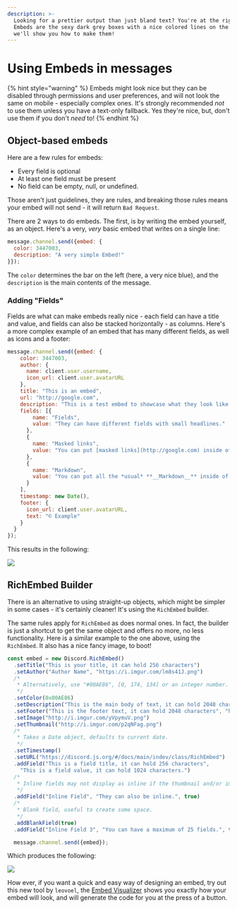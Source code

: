 ```yaml
---
description: >-
  Looking for a prettier output than just bland text? You're at the right place!
  Embeds are the sexy dark grey boxes with a nice colored lines on the side, and
  we'll show you how to make them!
---
```


# Using Embeds in messages

{% hint style="warning" %}
Embeds might look nice but they can be disabled through permissions and user preferences, and will not look the same on mobile - especially complex ones. It's strongly recommended _not_ to use them unless you have a text-only fallback. Yes they're nice, but, don't use them if you don't _need_ to!
{% endhint %}

## Object-based embeds

Here are a few rules for embeds:

* Every field is optional
* At least one field must be present
* No field can be empty, null, or undefined.

Those aren't just guidelines, they are rules, and breaking those rules means your embed will not send - it will return `Bad Request`.

There are 2 ways to do embeds. The first, is by writing the embed yourself, as an object. Here's a very, _very_ basic embed that writes on a single line:

```javascript
message.channel.send({embed: {
  color: 3447003,
  description: "A very simple Embed!"
}});
```

The `color` determines the bar on the left \(here, a very nice blue\), and the `description` is the main contents of the message.

### Adding "Fields"

Fields are what can make embeds really nice - each field can have a title and value, and fields can also be stacked horizontally - as columns. Here's a more complex example of an embed that has many different fields, as well as icons and a footer:

```javascript
message.channel.send({embed: {
    color: 3447003,
    author: {
      name: client.user.username,
      icon_url: client.user.avatarURL
    },
    title: "This is an embed",
    url: "http://google.com",
    description: "This is a test embed to showcase what they look like and what they can do.",
    fields: [{
        name: "Fields",
        value: "They can have different fields with small headlines."
      },
      {
        name: "Masked links",
        value: "You can put [masked links](http://google.com) inside of rich embeds."
      },
      {
        name: "Markdown",
        value: "You can put all the *usual* **__Markdown__** inside of them."
      }
    ],
    timestamp: new Date(),
    footer: {
      icon_url: client.user.avatarURL,
      text: "© Example"
    }
  }
});
```

This results in the following:

![](../.gitbook/assets/embedexample1.png)

## RichEmbed Builder

There is an alternative to using straight-up objects, which might be simpler in some cases - it's certainly cleaner! It's using the `RichEmbed` builder.

The same rules apply for `RichEmbed` as does normal ones. In fact, the builder is just a shortcut to get the same object and offers no more, no less functionality. Here is a similar example to the one above, using the `RichEmbed`. It also has a nice fancy image, to boot!

```javascript
const embed = new Discord.RichEmbed()
  .setTitle("This is your title, it can hold 256 characters")
  .setAuthor("Author Name", "https://i.imgur.com/lm8s41J.png")
  /*
   * Alternatively, use "#00AE86", [0, 174, 134] or an integer number.
   */
  .setColor(0x00AE86)
  .setDescription("This is the main body of text, it can hold 2048 characters.")
  .setFooter("This is the footer text, it can hold 2048 characters", "http://i.imgur.com/w1vhFSR.png")
  .setImage("http://i.imgur.com/yVpymuV.png")
  .setThumbnail("http://i.imgur.com/p2qNFag.png")
  /*
   * Takes a Date object, defaults to current date.
   */
  .setTimestamp()
  .setURL("https://discord.js.org/#/docs/main/indev/class/RichEmbed")
  .addField("This is a field title, it can hold 256 characters",
    "This is a field value, it can hold 1024 characters.")
  /*
   * Inline fields may not display as inline if the thumbnail and/or image is too big.
   */
  .addField("Inline Field", "They can also be inline.", true)
  /*
   * Blank field, useful to create some space.
   */
  .addBlankField(true)
  .addField("Inline Field 3", "You can have a maximum of 25 fields.", true);

  message.channel.send({embed});
```

Which produces the following:

![](../.gitbook/assets/embedexample2.png)

How ever, if you want a quick and easy way of designing an embed, try out this new tool by `leovoel`, the [Embed Visualizer](https://leovoel.github.io/embed-visualizer/) shows you exactly how your embed will look, and will generate the code for you at the press of a button.


